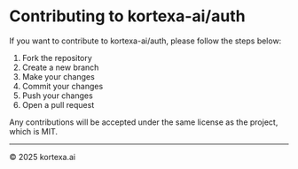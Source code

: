 # Contributing to kortexa-ai/auth

If you want to contribute to kortexa-ai/auth, please follow the steps below:

1. Fork the repository
2. Create a new branch
3. Make your changes
4. Commit your changes
5. Push your changes
6. Open a pull request

Any contributions will be accepted under the same license as the project, which is MIT.

---

© 2025 kortexa.ai
